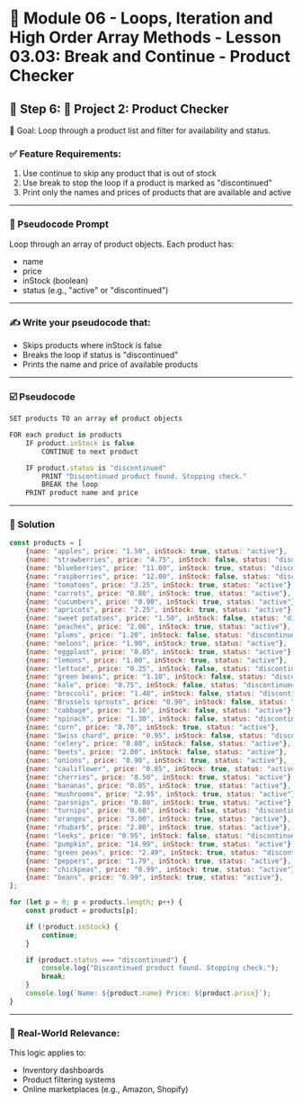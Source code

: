 # 📕 Module 06 - Loops, Iteration and High Order Array Methods - Lesson 03.03: Break and Continue - Product Checker

## 📝 Step 6: 🛒 Project 2: Product Checker

🎯 Goal: Loop through a product list and filter for availability and status.



### ✅ Feature Requirements:
1. Use continue to skip any product that is out of stock
2. Use break to stop the loop if a product is marked as "discontinued"
3. Print only the names and prices of products that are available and active

---

### 🧠 Pseudocode Prompt
Loop through an array of product objects.
Each product has:
- name
- price
- inStock (boolean)
- status (e.g., "active" or "discontinued")

---

### ✍️ Write your pseudocode that:
- Skips products where inStock is false
- Breaks the loop if status is "discontinued"
- Prints the name and price of available products

---

### ☑️ Pseudocode

```js
SET products TO an array of product objects

FOR each product in products
    IF product.inStock is false
        CONTINUE to next product

    IF product.status is "discontinued"
        PRINT "Discontinued product found. Stopping check."
        BREAK the loop
    PRINT product name and price
```

---

### 🧮 Solution

```js
const products = [
    {name: "apples", price: "1.50", inStock: true, status: "active"},
    {name: "strawberries", price: "4.75", inStock: false, status: "discontinued"},
    {name: "blueberries", price: "11.00", inStock: true, status: "discontinued"},
    {name: "raspberries", price: "12.00", inStock: false, status: "discontinued"},
    {name: "tomatoes", price: "3.25", inStock: true, status: "active"},
    {name: "carrots", price: "0.80", inStock: true, status: "active"},
    {name: "cucumbers", price: "0.90", inStock: true, status: "active"},
    {name: "apricots", price: "2.25", inStock: true, status: "active"},
    {name: "sweet potatoes", price: "1.50", inStock: false, status: "discontinued"},
    {name: "peaches", price: "2.00", inStock: true, status: "active"},
    {name: "plums", price: "1.20", inStock: false, status: "discontinued"},
    {name: "melons", price: "1.90", inStock: true, status: "active"},
    {name: "eggplant", price: "0.85", inStock: true, status: "active"},
    {name: "lemons", price: "1.00", inStock: true, status: "active"},
    {name: "lettuce", price: "0.25", inStock: false, status: "discontinued"},
    {name: "green beans", price: "1.10", inStock: false, status: "discontinued"},
    {name: "kale", price: "0.75", inStock: false, status: "discontinued"},
    {name: "broccoli", price: "1.40", inStock: false, status: "discontinued"},
    {name: "Brussels sprouts", price: "0.90", inStock: false, status: "active"},
    {name: "cabbage", price: "1.10", inStock: false, status: "active"},
    {name: "spinach", price: "1.30", inStock: false, status: "discontinued"},
    {name: "corn", price: "0.70", inStock: true, status: "active"},
    {name: "Swiss chard", price: "0.95", inStock: false, status: "discontinued"},
    {name: "celery", price: "0.80", inStock: false, status: "active"},
    {name: "beets", price: "2.00", inStock: false, status: "active"},
    {name: "onions", price: "0.90", inStock: true, status: "active"},
    {name: "cauliflower", price: "0.85", inStock: true, status: "active"},
    {name: "cherries", price: "8.50", inStock: true, status: "active"},
    {name: "bananas", price: "0.85", inStock: true, status: "active"},
    {name: "mushrooms", price: "2.95", inStock: true, status: "active"},
    {name: "parsnips", price: "0.80", inStock: true, status: "active"},
    {name: "turnips", price: "0.60", inStock: false, status: "discontinued"},
    {name: "oranges", price: "3.00", inStock: true, status: "active"},
    {name: "rhubarb", price: "2.80", inStock: true, status: "active"},
    {name: "leeks", price: "0.95", inStock: false, status: "discontinued"},
    {name: "pumpkin", price: "14.99", inStock: true, status: "active"},
    {name: "green peas", price: "2.49", inStock: true, status: "discontinued"},
    {name: "peppers", price: "1.79", inStock: true, status: "active"},
    {name: "chickpeas", price: "0.99", inStock: true, status: "active"},
    {name: "beans", price: "0.99", inStock: true, status: "active"},
];

for (let p = 0; p < products.length; p++) {
    const product = products[p];

    if (!product.inStock) {
        continue;
    }

    if (product.status === "discontinued") {
        console.log("Discontinued product found. Stopping check.");
        break;
    }
    console.log(`Name: ${product.name} Price: ${product.price}`);
}
```

---

### 🧠 Real-World Relevance:
This logic applies to:
- Inventory dashboards
- Product filtering systems
- Online marketplaces (e.g., Amazon, Shopify)